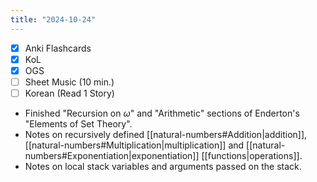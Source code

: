 ```yaml
---
title: "2024-10-24"
---
```


- [x] Anki Flashcards
- [x] KoL
- [x] OGS
- [ ] Sheet Music (10 min.)
- [ ] Korean (Read 1 Story)

* Finished "Recursion on $\omega$" and "Arithmetic" sections of Enderton's "Elements of Set Theory".
* Notes on recursively defined [[natural-numbers#Addition|addition]], [[natural-numbers#Multiplication|multiplication]] and [[natural-numbers#Exponentiation|exponentiation]] [[functions|operations]].
* Notes on local stack variables and arguments passed on the stack.